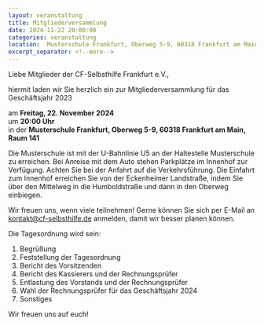 ```yaml
---
layout: veranstaltung
title: Mitgliederversammlung
date: 2024-11-22 20:00:00
categories: veranstaltung
location:  Musterschule Frankfurt, Oberweg 5-9, 60318 Frankfurt am Main, Raum 141
excerpt_separator: <!--more-->
---
```


Liebe Mitglieder der CF-Selbsthilfe Frankfurt e.V.,

hiermit laden wir Sie herzlich ein zur Mitgliederversammlung für das Geschäftsjahr 2023

<!--more-->
am **Freitag, 22. November 2024**<br>
um **20:00 Uhr**<br>
in der **Musterschule Frankfurt, Oberweg 5-9, 60318 Frankfurt am Main, Raum 141**

Die Musterschule ist mit der U-Bahnlinie U5 an der Haltestelle Musterschule zu erreichen. Bei Anreise mit dem Auto stehen Parkplätze im Innenhof zur Verfügung. Achten Sie bei der Anfahrt auf die Verkehrsführung. Die Einfahrt zum Innenhof erreichen Sie von der Eckenheimer Landstraße, indem Sie über den Mittelweg in die Humboldstraße und dann in den Oberweg einbiegen.

Wir freuen uns, wenn viele teilnehmen!
Gerne können Sie sich per E-Mail an [kontakt@cf-selbsthilfe.de](mailto:kontakt@cf-selbsthilfe.de) anmelden, damit wir besser planen können.

Die Tagesordnung wird sein:
1. Begrüßung
2. Feststellung der Tagesordnung
3. Bericht des Vorsitzenden
4. Bericht des Kassierers und der Rechnungsprüfer
5. Entlastung des Vorstands und der Rechnungsprüfer
6. Wahl der Rechnungsprüfer für das Geschäftsjahr 2024
7. Sonstiges

Wir freuen uns auf euch!
